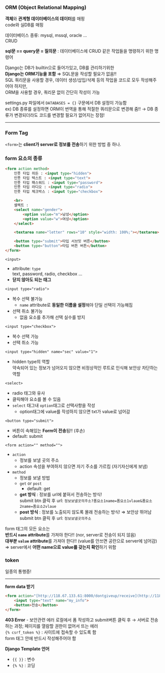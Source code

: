 ### ORM (Object Relational Mapping)

**객체**와 **관계형 데이터베이스의 데이터**를 매핑   
code와 실DB를 매핑

  데이터베이스 종류: mysql, mssql, oracle ...       
  CRUD 

  **sql문 == query문 = 질의문** : 데이터베이스에 CRUD 같은 작업들을 명령하기 위한 명령어 
  
Django는 DB가 builtin으로 들어가있고, DB를 관리하기위한       
**Django는 ORM기능을 포함** ⇒ SQL문을 작성할 필요가 없음!!          
SQL 쿼리문을 사용할 경우, 데이터 생성/삽입/삭제 등의 작업을 코드로 모두 작성해주어야 하지만,         
ORM을 사용할 경우, 쿼리문 없이 간단히 작성이 가능

settings.py 파일에서 `DATABASES = {}` 구문에서 DB 설정이 가능함     
  ex) DB 종류를 설정하면 ORM이 번역을 통해 적절한 쿼리문으로 변경해 줌!! → DB 종류가 변경되더라도 코드를 변경할 필요가 없어지는 장점! 

--- 
### Form Tag

`<form>`는 **client가 server로 정보를 전송**하기 위한 방법 중 하나.

### form 요소의 종류

```html
<form action method>
	인풋 타입 히든 : <input type="hidden">
	인풋 타입 텍스트 : <input type="text">
	인풋 타입 패스워드 : <input type="password">
	인풋 타입 라디오 : <input type="radio"> 
	인풋 타입 체크박스 : <input type="checkbox">

	<br>
	셀렉트 :
	<select name="gender">
		<option value="m">남성</option>
		<option value="w">여성</option>
	</select>

	<textarea name="letter" rows="10" style="width: 100%;"></textarea>

	<button type="submit">타입 서브밋 버튼</button>
	<button type="button">타입 버튼 버튼</button>
</form>
```

`<input>`

- attribute: `type`   
    text, password, radio, checkbox ...
- **닫지 않아도 되는 태그**

`<input type="radio">`
- 복수 선택 불가능
    - `name` attribute로 **동일한 이름을 설정**해야 단일 선택이 가능해짐
- 선택 취소 불가능   
    - 없음 요소를 추가해 선택 실수를 방지

`<input type="checkbox">`
- 복수 선택 가능
- 선택 취소 가능

`<input type="hidden" name="sec" value="1">`
- hidden type의 역할   
    약속되어 있는 정보가 넘어오지 않으면 비정상적인 루트로 인식해 보안상 차단하는 역할

`<select>`
- radio 태그와 유사
- 클릭해야 요소를 볼 수 있음
- `select` 태그내 `option`태그로 선택사항을 작성
    - option태그에 value를 작성하지 않으면 txt가 value로 넘어감

`<button type="submit">`
- 버튼이 속해있는 **Form이 전송**됨!! (후손)
- default: submit

`<form action="" method="">`
- `action`
    - 정보를 보낼 곳의 주소
    - action 속성을 부여하지 않으면 자기 주소를 가르킴 (자기자신에게 보냄)
- `method`
    - 정보를 보낼 방법
    - `get` or `post`
        - default: get
    - **get 방식** : 정보를 url에 붙혀서 전송하는 방식!      
        submit btn 클릭 후 url: `정보보낼곳의주소?폼요소1name=폼요소1vlaue&폼요소2name=폼요소2vlaue`
    - **post 방식** : 정보를 노출되지 않도록 몰래 전송하는 방식! ⇒ 보안상 뛰어남      
        submit btn 클릭 후 url: `정보보낼곳의주소`

form 태그의 모든 요소는         
**반드시 `name` attribute**를 가져야 한다!! (nor, server로 전송이 되지 않음)       
**대부분 `value` attribute**를 가져야 한다!! (value를 안쓰면 공란으로 server에 넘어감)       
⇒ server에서 **어떤 name으로 value를 갖는지 확인**하기 위함

### token
일종의 통행증!

---

**form data 받기** 

```html
<form action="[http://118.67.133.61:8000/dontgiveup/receive](http://118.67.133.61:8000/dontgiveup/receive)" method="post">
	<input type="text" name="my_info">
	<button>전송</button>
</form>
```

**403 Error** - 보안관련 에러
로컬에서 폼 작성하고 submit버튼 클릭 후 → 서버로 전송하는 과정; 페이지를 열람할 권한이 없어서 뜨는 에러   
`{% csrf_token %}` : 사이트에 접속할 수 있도록 함     
form 태그 안에 반드시 작성해주어야 함     

**Django Template 언어**    
- `{{ }}` : 변수
- `{% %}` : 코딩
